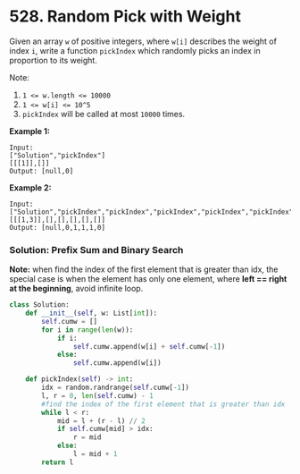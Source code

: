 # 528. Random Pick with Weight

Given an array `w` of positive integers, where `w[i]` describes the weight of index `i`, write a function `pickIndex` which randomly picks an index in proportion to its weight.

Note:

1. `1 <= w.length <= 10000`
2. `1 <= w[i] <= 10^5`
3. `pickIndex` will be called at most `10000` times.

**Example 1:**

```text
Input: 
["Solution","pickIndex"]
[[[1]],[]]
Output: [null,0]
```

**Example 2:**

```text
Input: 
["Solution","pickIndex","pickIndex","pickIndex","pickIndex","pickIndex"]
[[[1,3]],[],[],[],[],[]]
Output: [null,0,1,1,1,0]
```

### Solution: **Prefix Sum and Binary Search**

**Note:** when find the index of the first element that is greater than idx, the special case is when the element has only one element, where **left == right at the beginning**, avoid infinite loop.

```python
class Solution:
    def __init__(self, w: List[int]):
        self.cumw = []
        for i in range(len(w)):
            if i: 
                self.cumw.append(w[i] + self.cumw[-1])
            else:
                self.cumw.append(w[i])

    def pickIndex(self) -> int:
        idx = random.randrange(self.cumw[-1])
        l, r = 0, len(self.cumw) - 1
        #find the index of the first element that is greater than idx
        while l < r:
            mid = l + (r - l) // 2
            if self.cumw[mid] > idx:
                r = mid
            else:
                l = mid + 1
        return l
```

